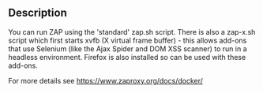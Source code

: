 ## Description

You can run ZAP using the 'standard' zap.sh script. There is also a zap-x.sh script which first starts xvfb (X virtual frame buffer) - this allows add-ons that use Selenium (like the Ajax Spider and DOM XSS scanner) to run in a headless environment. Firefox is also installed so can be used with these add-ons.

For more details see https://www.zaproxy.org/docs/docker/